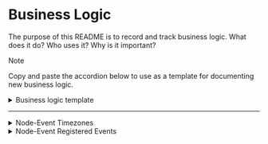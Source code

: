 # Business Logic

The purpose of this README is to record and track business logic. What does it do? Who uses it? Why is it important?

> [!NOTE]
> Copy and paste the accordion below to use as a template for documenting new business logic.

<details>
<summary>Business logic template</summary>

### Overview

### Detailed Explanation

### Examples

## Implementation

This is implemented on all event pages. The file that handles the time zone localization is date.ts

## Contact/Owner

Contact the Design Team for decisions on how timezones should appear.

</details>

---

<details>
<summary>Node-Event Timezones</summary>

### Overview

08/2024 [Slack Thread](https://dsva.slack.com/archives/C01SR56755H/p1723476807939299)
For event articles, it was decided to keep time localization on Next rather than mimic production in which the articles were set in the timezone that the article was created in.

### Detailed Explanation

- What it does
  - Time localization refers to the process of adapting the time displayed in an application to the correct time zone of the user.
- Why it's necessary
  - This is important in applications that are used across different time zones to ensure that all users see times and dates that are relevant to their location.
- How it interacts with other components or steps
  - This is referenced in all events.

### Examples

- Given a user wants to know about when an event is being held.
- When the user opens an event article about the event on www.va.gov/`<facility name>`/events
- Then on the event article, the `when` section should show the user the date and time, updated to the user's time localization, of when the event is being held.
  <img width="707" alt="Screenshot 2024-09-23 at 2 30 35 PM" src="https://github.com/user-attachments/assets/8d8c8ad7-e7b4-4b3f-a02a-70aa1d965490">

## Implementation

The timezone calculations can be found in the [date.ts](../src/lib/utils/date.ts) file line 219 `deriveFormattedTimestamp`.

## Contact/Owner

Design Team and Sitewide

</details>

<details>
<summary>Node-Event Registered Events</summary>

### Overview

Next has a condition that detects whether an event has passed. If the event has passed then the register link becomes red text saying "This event already happened."

### Detailed Explanation

- What it does
  - It prevents users from getting access to the register link for a past event.
- Why it's necessary
  - This prevents users from being redirected to a site with an expired registration event. It enhances the user experience by ensuring users only interact with current and relevant events.
- How it interacts with other components or steps
  - This is referenced in all events.

### Examples

- Given a user wants to register for an event.
- When the user opens the event article and the event has passed,
- Then the text "This event already happened" should be placed where the registration link would have been.
  <img width="840" alt="Screenshot 2024-09-24 at 11 43 42 AM" src="https://github.com/user-attachments/assets/44c148b8-1856-455e-808c-fd7037f21942">

## Implementation

The business logic can be found in the [event template.ts](../src/component/event/template.tsx) file, specifically in the call to `isEventInPast`.

## Contact/Owner

As of now this is an AP implementation.

</details>
